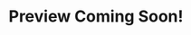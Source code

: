 <html>

<head>
<meta http-equiv=Content-Type content="text/html; charset=windows-1252">
<meta name=Generator content="Microsoft Word 15 (filtered)">

<!--
 /* Font Definitions */
 @font-face
	{font-family:"Cambria Math";
	panose-1:2 4 5 3 5 4 6 3 2 4;}
@font-face
	{font-family:Calibri;
	panose-1:2 15 5 2 2 2 4 3 2 4;}
 /* Style Definitions */
 p.MsoNormal, li.MsoNormal, div.MsoNormal
	{margin-top:0in;
	margin-right:0in;
	margin-bottom:8.0pt;
	margin-left:0in;
	line-height:107%;
	font-size:11.0pt;
	font-family:"Calibri",sans-serif;}
p.MsoListParagraph, li.MsoListParagraph, div.MsoListParagraph
	{margin-top:0in;
	margin-right:0in;
	margin-bottom:8.0pt;
	margin-left:.5in;
	line-height:107%;
	font-size:11.0pt;
	font-family:"Calibri",sans-serif;}
p.MsoListParagraphCxSpFirst, li.MsoListParagraphCxSpFirst, div.MsoListParagraphCxSpFirst
	{margin-top:0in;
	margin-right:0in;
	margin-bottom:0in;
	margin-left:.5in;
	line-height:107%;
	font-size:11.0pt;
	font-family:"Calibri",sans-serif;}
p.MsoListParagraphCxSpMiddle, li.MsoListParagraphCxSpMiddle, div.MsoListParagraphCxSpMiddle
	{margin-top:0in;
	margin-right:0in;
	margin-bottom:0in;
	margin-left:.5in;
	line-height:107%;
	font-size:11.0pt;
	font-family:"Calibri",sans-serif;}
p.MsoListParagraphCxSpLast, li.MsoListParagraphCxSpLast, div.MsoListParagraphCxSpLast
	{margin-top:0in;
	margin-right:0in;
	margin-bottom:8.0pt;
	margin-left:.5in;
	line-height:107%;
	font-size:11.0pt;
	font-family:"Calibri",sans-serif;}
.MsoChpDefault
	{font-family:"Calibri",sans-serif;}
.MsoPapDefault
	{margin-bottom:8.0pt;
	line-height:107%;}
@page WordSection1
	{size:8.5in 11.0in;
	margin:1.0in 1.0in 1.0in 1.0in;}
div.WordSection1
	{page:WordSection1;}
 /* List Definitions */
 ol
	{margin-bottom:0in;}
ul
	{margin-bottom:0in;}
-->

</head>

<body lang=EN-US style='word-wrap:break-word'>
	
	
	
	
<div align="center">
<h1>Preview Coming Soon!</h1>
<!--

<div class=WordSection1>

<p class=MsoNormal align=center style='text-align:center'><span
style='font-size:20.0pt;line-height:107%'>Jack T. Neely <br>
<br>
</span></p>

<p class=MsoNormal>                Hello, my name is Jack Neely. I’m a database
designer. Here, I am showcasing my database development skills by walking
through the process of designing Entity Relationship Diagrams (ERDs), as well
as developing a database in MySQL and testing with queries. </p>

<p class=MsoNormal>My first project is for a local business called “Nora’s
Bagel Bin.”<br>
<br>
</p>

First, we import data from the bagel order form, which was provided for this
project.</p>

<p class=MsoNormal style='text-align:center'><img width=624
height=352 id="Picture 1" src="MySQLProject_files/image001.jpg"
alt="A picture containing table&#10;&#10;Description automatically generated"><br>
<br>
</p>

<br clear=all style='page-break-before:always'>

<p class=MsoNormal>Next, we transform this data into First Normal Form (1NF).<br>
For this project, the transformation was provided.</p>

<p class=MsoNormal><img width=235 height=285 id="Picture 2"
src="MySQLProject_files/image002.jpg"
alt="A picture containing table&#10;&#10;Description automatically generated"></p>

<p class=MsoNormal>As you can tell, there are no repeating values in this table
and a primary key has been defined.</p>

<p class=MsoNormal>&nbsp;</p>

<p class=MsoNormal>Following this, we now transform the data to Second Normal
Form (2NF).</p>

<p class=MsoNormal><img width=624 height=214 id="Picture 7"
src="MySQLProject_files/image003.jpg"
alt="A screenshot of a computer&#10;&#10;Description automatically generated with medium confidence"></p>

<p class=MsoNormal>As you can see, all non-prime attributes are separated by their
functional dependencies. <br>
In other words, primary keys related to other attributes have been separated
into their own tables.</p>

<p class=MsoNormal>You may notice the practicality of this standard from a
business owner’s perspective.<br>
It can sometimes be easier to examine data that has undergone categorization.</p>

<p class=MsoNormal>Note the cardinality representations (1:1 for one-to-one,
and M:1 for many-to-one).</p>

<p class=MsoNormal>Each Bagel Order is unique, and the primary key Bagel Order
ID is used as a Foreign Key in Bagel Order Line Item. Bagels are also unique,
and there can be many bagels in each bagel order line item, as described by
Bagel Quantity.</p>

<p class=MsoNormal>Sequentially, we transform to Third Normal Form (3NF).<br>
This allows us to improve consistency by removing transitive dependencies for
non-prime attributes.<br>
<img width=624 height=293 id="Picture 8" src="MySQLProject_files/image004.jpg"
alt="Diagram&#10;&#10;Description automatically generated"></p>

<p class=MsoNormal>Customer details are separated from customer orders to
preserve functional dependence and provide lossless data management. Each Customer
Order contains one Foreign Key, Customer ID, which is referenced by the Primary
Key in Customer Details. We notice here that the cardinality established is
Many to One, as a given customer can place many orders.</p>

<p class=MsoNormal>Finally, we transform the dataset into a working model
schema.<br>
This involved specifying datatypes and formatting value names and attribute names.</p>

<p class=MsoNormal><img width=624 height=223 id="Picture 10"
src="MySQLProject_files/image005.jpg"
alt="A screenshot of a computer&#10;&#10;Description automatically generated with low confidence"></p>

<p class=MsoNormal>&nbsp;</p>

<p class=MsoNormal>That’s it. We have the dataset normalized into 3NF and
transformed into a usable set of tables.<br>
We can perform queries on this, insert into it, create indexes, perform joins,
etc.</p>

<span style='font-size:11.0pt;line-height:107%;font-family:"Calibri",sans-serif'><br
clear=all style='page-break-before:always'>
</span>

<p class=MsoNormal>&nbsp;</p>


<p class=MsoNormal><br>
The second project is to create a database for the business “Jaunty Coffee Co.”<br>
<br>
</p>

<p class=MsoNormal>We can start by creating the database, tables, values, and
attributes:</p>

<p class=MsoNormal><img width=434 height=721 id="Picture 12"
src="MySQLProject_files/image006.png"
alt="Text&#10;&#10;Description automatically generated"></p>

<br clear=all style='page-break-before:always'>

<p class=MsoNormal>For this project, I’m using MySQL Workbench.<br>
<br>
We can execute this selection of the code, and it returns the following:</p>

<p class=MsoNormal><img width=623 height=266 id="Picture 14"
src="MySQLProject_files/image007.png"
alt="Graphical user interface, text, application, Word&#10;&#10;Description automatically generated"></p>

<p class=MsoNormal>The execution passes.</p>

<p class=MsoNormal>&nbsp;</p>

<p class=MsoNormal>Next, we will populate each table with dummy data using
INSERT INTO statements:</p>

<p class=MsoNormal><img width=624 height=70 id="Picture 16"
src="MySQLProject_files/image008.jpg"></p>

<p class=MsoNormal>And execute in MySQL Workbench to view results:<br>
<img width=623 height=257 id="Picture 17" src="MySQLProject_files/image009.png"
alt="Graphical user interface, application&#10;&#10;Description automatically generated with medium confidence"></p>

<span style='font-size:11.0pt;line-height:107%;font-family:"Calibri",sans-serif'><br
clear=all style='page-break-before:always'>
</span>

<p class=MsoNormal>&nbsp;</p>

<p class=MsoNormal>Continued:</p>

<p class=MsoNormal><img width=624 height=39 id="Picture 18"
src="MySQLProject_files/image010.png"></p>

<p class=MsoNormal><img width=624 height=258 id="Picture 19"
src="MySQLProject_files/image011.png"
alt="Graphical user interface, text, application, email&#10;&#10;Description automatically generated"></p>

<p class=MsoNormal><img width=624 height=53 id="Picture 20"
src="MySQLProject_files/image012.png"></p>

<p class=MsoNormal><img width=624 height=282 id="Picture 21"
src="MySQLProject_files/image013.png"
alt="Graphical user interface, text, application, email&#10;&#10;Description automatically generated"></p>

<p class=MsoNormal>&nbsp;</p>

<p class=MsoNormal>&nbsp;</p>

<p class=MsoNormal>&nbsp;</p>

<p class=MsoNormal>&nbsp;</p>

<p class=MsoNormal><img width=624 height=38 id="Picture 22"
src="MySQLProject_files/image014.png"></p>

<p class=MsoNormal><img width=625 height=258 id="Picture 23"
src="MySQLProject_files/image015.png"
alt="Graphical user interface, text, application, email&#10;&#10;Description automatically generated"></p>

<p class=MsoNormal>&nbsp;</p>

<p class=MsoNormal>Now that we have populated our tables and queried them successfully,
we can create a view.<br>
For this example, let’s create a view EMPLOYEE_VIEW from the EMPLOYEE table. We
will grab every attribute and perform a concatenation on first_name and
last_name to create the attribute employee_full_name and select to view our
results.</p>

<p class=MsoNormal><img width=624 height=69 id="Picture 24"
src="MySQLProject_files/image016.png"></p>

<p class=MsoNormal><img width=624 height=250 id="Picture 25"
src="MySQLProject_files/image017.png"
alt="Graphical user interface, text, application, email&#10;&#10;Description automatically generated"></p>


<p class=MsoNormal>Now let’s create an index on the COFFEE table and test:<br>
<img width=279 height=37 id="Picture 26" src="MySQLProject_files/image018.png"></p>

<p class=MsoNormal><img width=624 height=157 id="Picture 27"
src="MySQLProject_files/image019.png"
alt="Graphical user interface, application&#10;&#10;Description automatically generated"></p>

<p class=MsoNormal>&nbsp;</p>

<p class=MsoNormal>We can perform other queries. Here, we will perform a Select
From Where (SFW) query on the COFFEE table with a comparison operand to list
all rows where the price_per_pound of coffee is equal to or less than $5.00.<br>
<img width=277 height=39 id="Picture 28" src="MySQLProject_files/image020.png"></p>

<p class=MsoNormal><img width=623 height=226 id="Picture 29"
src="MySQLProject_files/image021.png"
alt="Graphical user interface, text, application, email&#10;&#10;Description automatically generated"></p>

<br clear=all style='page-break-before:always'>

<p class=MsoNormal>&nbsp;</p>

<p class=MsoNormal>Lastly for this project, we can join tables. Let’s join
COFFEE with both COFFEE_SHOP and SUPPLIER. We can do this with two separate
INNER JOIN statements, then ORDER BY coffee_id.<br>
<img width=624 height=50 id="Picture 30" src="MySQLProject_files/image022.png"></p>

<p class=MsoNormal><img width=623 height=248 id="Picture 33"
src="MySQLProject_files/image023.png"
alt="Graphical user interface, text, application, email&#10;&#10;Description automatically generated"></p>

<p class=MsoNormal>&nbsp;</p>

<p class=MsoNormal>That’s it for our second project, and that completes our
task. We created an Entity Relationship Diagram (ERD) for “Nora’s Bagel Bin”
and transformed the original data from unnormalized to First Normalized Form
(1NF) to Second Normalized Form (2NF) to Third Normalized Form (3NF) and
finally to useable data properly formatted for database use. After that, we
create a database for Jaunty Coffee Co. using MySQL. We executed our code in
MySQL Workbench to test and output our data. </p>

<p class=MsoListParagraphCxSpFirst style='text-indent:-.25in'>1.<span
style='font:7.0pt "Times New Roman"'>&nbsp;&nbsp;&nbsp;&nbsp;&nbsp;&nbsp; </span>We
created an entire relational database, </p>

<p class=MsoListParagraphCxSpMiddle style='text-indent:-.25in'>2.<span
style='font:7.0pt "Times New Roman"'>&nbsp;&nbsp;&nbsp;&nbsp;&nbsp;&nbsp; </span>we
populated several tables using our own data, </p>

<p class=MsoListParagraphCxSpMiddle style='text-indent:-.25in'>3.<span
style='font:7.0pt "Times New Roman"'>&nbsp;&nbsp;&nbsp;&nbsp;&nbsp;&nbsp; </span>we
created a view that simplified the name attributes for the EMPLOYEE table, </p>

<p class=MsoListParagraphCxSpMiddle style='text-indent:-.25in'>4.<span
style='font:7.0pt "Times New Roman"'>&nbsp;&nbsp;&nbsp;&nbsp;&nbsp;&nbsp; </span>we
created an index on the COFFEE table,</p>

<p class=MsoListParagraphCxSpMiddle style='text-indent:-.25in'>5.<span
style='font:7.0pt "Times New Roman"'>&nbsp;&nbsp;&nbsp;&nbsp;&nbsp;&nbsp; </span>we
performed a Select From Where query on the COFFEE table for price_per_pound,
and</p>

<p class=MsoListParagraphCxSpLast style='text-indent:-.25in'>6.<span
style='font:7.0pt "Times New Roman"'>&nbsp;&nbsp;&nbsp;&nbsp;&nbsp;&nbsp; </span>we
joined the tables COFFEE_SHOP and SUPPLIER on the COFFEE table by related
attributes, ordered by coffee_id, and viewed our final result.</p>

<p class=MsoNormal align=center style='text-align:center'><br>
We accomplished our goals. The PRIMARY KEY (here is that we have inserted into
ourselves an index of database management knowledge.) REFERENCES work_skill(Now
we can inner join select data management organizations that can select from
where we live our expertise.)<br>
<br>
<br>
Thank you.<br>
<br>
<br>
<br>
</p>

<p class=MsoNormal align=center>­ <img width=552 height=864 id="Picture 34"
src="MySQLProject_files/image024.jpg"
alt="Text&#10;&#10;Description automatically generated"></p>

</div>


</div>
-->

</body>

</html>
